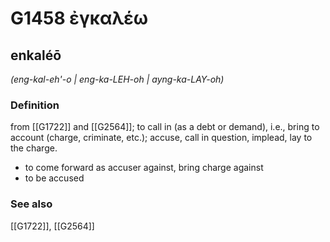 # G1458 ἐγκαλέω

## enkaléō

_(eng-kal-eh'-o | eng-ka-LEH-oh | ayng-ka-LAY-oh)_

### Definition

from [[G1722]] and [[G2564]]; to call in (as a debt or demand), i.e., bring to account (charge, criminate, etc.); accuse, call in question, implead, lay to the charge.

- to come forward as accuser against, bring charge against
- to be accused

### See also

[[G1722]], [[G2564]]

